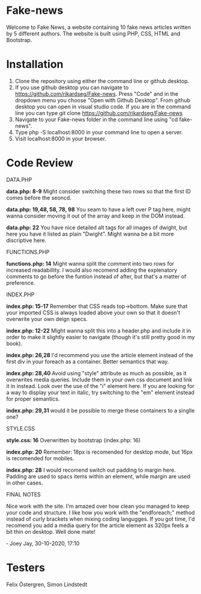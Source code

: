 # Fake-news

Welcome to Fake News, a website containing 10 fake news articles written by 5 different authors.
The website is built using PHP, CSS, HTML and Bootstrap.

# Installation

1. Clone the repository using either the command line or github desktop.
2. If you use github desktop you can navigate to https://github.com/rikardseg/Fake-news. 
Press "Code" and in the dropdown menu you choose "Open with Github Desktop". From github desktop you can open in visual studio code.
If you are in the command line you can type git clone https://github.com/rikardseg/Fake-news
3. Navigate to your Fake-news folder in the command line using "cd fake-news".
4. Type php -S localhost:8000 in your command line to open a server.
5. Visit localhost:8000 in your browser.

# Code Review


DATA.PHP

<strong>data.php: 8-9</strong> Might consider switching these two rows so that the first ID comes before the seoncd.

<strong>data.php: 19,48, 58, 78, 98</strong> You seam to have a left over P tag here, might wanna consider moving it out of the array and keep in the DOM instead.

<strong>data.php: 22</strong> You have nice detailed alt tags for all images of dwight, but here you have it listed as plain "Dwight". Might wanna be a bit more discriptive here.


FUNCTIONS.PHP

<strong>functions.php: 14</strong> Might wanna split the comment into two rows for increased readabillity. I would also recomend adding the explenatory comments to go before the funtion instead of after, but that's a matter of preference.


INDEX.PHP

<strong>index.php: 15-17</strong> Remember that CSS reads top->bottom. Make sure that your imported CSS is always loaded above your own so that it doesn't overwrite your own deign specs.

<strong>index.php: 12-22</strong> Might wanna split this into a header.php and include it in order to make it
slightly easier to navigate (though it's still pretty good in my book).

<strong>index.php: 26,28 </strong> I'd recommend you use the article element instead of the first div in your foreach as a container. Better semantics that way.

<strong>index.php: 28,40 </strong> Avoid using "style" attribute as much as possible, as it overwrites media queries. Include them in your own css document and link it in instead. Look over the use of the "i" element here. If you are looking for a way to display your text in italic,
try switching to the "em" element instead for proper semantics.

<strong>index.php: 29,31 </strong> would it be possible to merge these containers to a singlle one?


STYLE.CSS

<strong>style.css: 16</strong> Overwritten by bootstrap (index.php: 16)

<strong>index.php: 20</strong> Remember: 18px is recomended for desktop mode, but 16px is recomended for mobiles.

<strong>index.php: 28</strong> I would recomend switch out padding to margin here. Padding are used to spacs items within an element, while margin are used in other cases.


FINAL NOTES

Nice work with the site. I'm amazed over how clean you managed to keep your code and structure. I like how you
work with the "endforeach;" method instead of curly brackets when mixing coding langugges. If you got time,
I'd recomend you add a media query for the article element as 320px feels a bit thin on desktop. Well done mate!

&dash; Joey Jay, <time>30-10-2020, 17:10</time>
# Testers

Felix Östergren, Simon Lindstedt